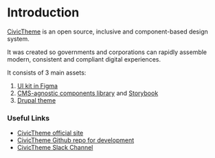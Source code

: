 # Introduction

[CivicTheme](https://civictheme.io) is an open source, inclusive and component-based design system.&#x20;

It was created so governments and corporations can rapidly assemble modern, consistent and compliant digital experiences.

It consists of 3 main assets:

1. [UI kit in Figma](https://www.civictheme.io/figma)
2. [CMS-agnostic components library](https://github.com/salsadigitalauorg/civictheme\_library) and [Storybook](http://civictheme.io/storybook)
3. [Drupal theme](https://www.drupal.org/project/civictheme)

### Useful Links <a href="#introduction-usefullinks" id="introduction-usefullinks"></a>

* [CivicTheme official site](https://www.civictheme.io/)
* [CivicTheme Github repo for development](https://github.com/salsadigitalauorg/civictheme\_source)
* [CivicTheme Slack Channel](https://drupal.slack.com/archives/C039UV0CQBZ)
